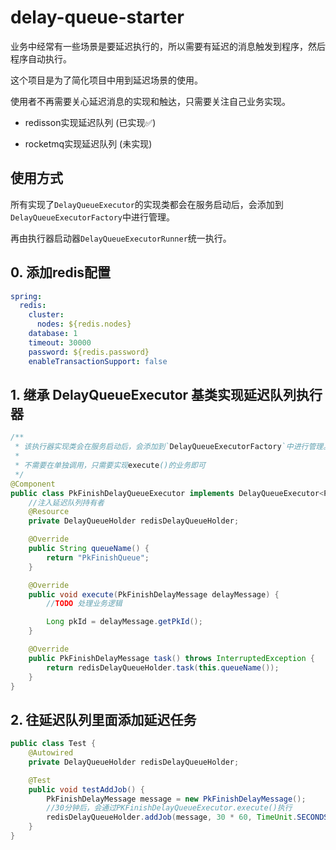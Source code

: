 # delay-queue-starter

业务中经常有一些场景是要延迟执行的，所以需要有延迟的消息触发到程序，然后程序自动执行。

这个项目是为了简化项目中用到延迟场景的使用。

使用者不再需要关心延迟消息的实现和触达，只需要关注自己业务实现。

- redisson实现延迟队列 (已实现✅)

- rocketmq实现延迟队列 (未实现)


## 使用方式

所有实现了`DelayQueueExecutor`的实现类都会在服务启动后，会添加到`DelayQueueExecutorFactory`中进行管理。

再由执行器启动器`DelayQueueExecutorRunner`统一执行。

## 0. 添加redis配置
```yaml
spring:
  redis:
    cluster:
      nodes: ${redis.nodes}
    database: 1
    timeout: 30000
    password: ${redis.password}
    enableTransactionSupport: false
```

## 1. 继承 DelayQueueExecutor 基类实现延迟队列执行器

```java
/**
 * 该执行器实现类会在服务启动后，会添加到`DelayQueueExecutorFactory`中进行管理。
 *
 * 不需要在单独调用，只需要实现execute()的业务即可
 */
@Component
public class PkFinishDelayQueueExecutor implements DelayQueueExecutor<PkFinishDelayMessage> {
    //注入延迟队列持有者
    @Resource
    private DelayQueueHolder redisDelayQueueHolder;

    @Override
    public String queueName() {
        return "PkFinishQueue";
    }

    @Override
    public void execute(PkFinishDelayMessage delayMessage) {
        //TODO 处理业务逻辑

        Long pkId = delayMessage.getPkId();
    }

    @Override
    public PkFinishDelayMessage task() throws InterruptedException {
        return redisDelayQueueHolder.task(this.queueName());
    }
}
```

## 2. 往延迟队列里面添加延迟任务

```java
public class Test {
    @Autowired
    private DelayQueueHolder redisDelayQueueHolder;

    @Test
    public void testAddJob() {
        PkFinishDelayMessage message = new PkFinishDelayMessage();
        //30分钟后，会通过PKFinishDelayQueueExecutor.execute()执行
        redisDelayQueueHolder.addJob(message, 30 * 60, TimeUnit.SECONDS, "PK_TIMEOUT");
    }
}
```